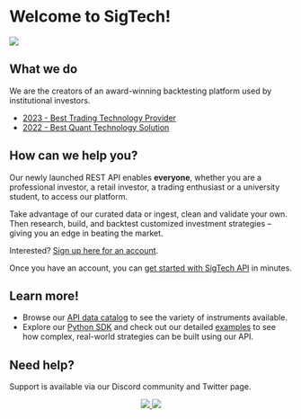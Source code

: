 # Welcome to SigTech!

<img src="https://sigtech.com/wp-content/uploads/2023/08/Github_homepage_V2-1.png">

## What we do
We are the creators of an award-winning backtesting platform used by institutional investors. 

- [2023 - Best Trading Technology Provider](https://awards.hedgeweek.com/european-awards)
- [2022 - Best Quant Technology Solution](https://awards.hedgeweek.com/european-awards-2022)

## How can we help you?
Our newly launched REST API enables **everyone**, whether you are a professional investor, a retail investor, a trading enthusiast or a university student, to access our platform. 

Take advantage of our curated data or ingest, clean and validate your own. Then research, build, and backtest customized investment strategies – giving you an edge in beating the market.

Interested? [Sign up here for an account](https://dashboard.sigtech.com/register).

Once you have an account, you can [get started with SigTech API](https://learn.sigtech.com/docs/get_started) in minutes. 

## Learn more!
- Browse our [API data catalog](https://sigtechapi.streamlit.app/) to see the variety of instruments available.
- Explore our [Python SDK](https://github.com/SIGTechnologies/sigtech-python) and check out our detailed [examples](https://github.com/SIGTechnologies/sigtech-python/tree/master/examples) to see how complex, real-world strategies can be built using our API. 

## Need help?
Support is available via our Discord community and Twitter page.
<p align="center" id="dummy">
    <a href="https://discord.gg/ZcFeutSrWM">
        <img src="https://img.shields.io/badge/CHAT-DISCORD-blue?style=for-the-badge&logo=discord&labelColor=rgb(55,55,55)&color=blueviolet">
    </a>
     <a href="https://twitter.com/sigtechltd/">
        <img src="https://img.shields.io/badge/follow-%40sigtechltd-1DA1F2?logo=twitter&style=for-the-badge" />
    </a>
<p>